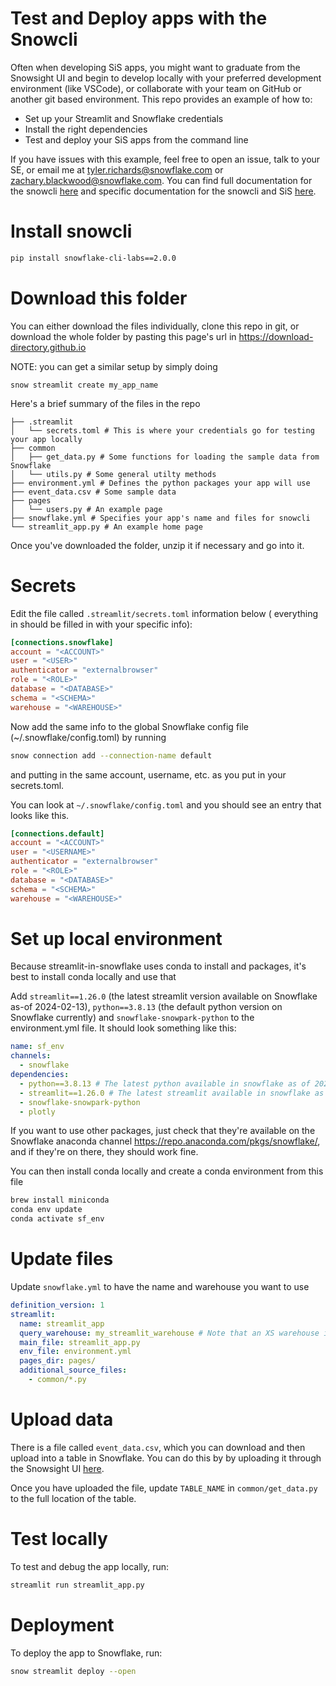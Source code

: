 # Test and Deploy apps with the Snowcli

Often when developing SiS apps, you might want to graduate from the Snowsight UI and begin to develop locally with your preferred development environment (like VSCode), or collaborate with your team on GitHub or another git based environment. This repo provides an example of how to:
- Set up your Streamlit and Snowflake credentials
- Install the right dependencies
- Test and deploy your SiS apps from the command line

If you have issues with this example, feel free to open an issue, talk to your SE, or email me at tyler.richards@snowflake.com or zachary.blackwood@snowflake.com. You can find full documentation for the snowcli [here](https://github.com/Snowflake-Labs/snowcli) and specific documentation for the snowcli and SiS [here](https://docs.snowflake.com/LIMITEDACCESS/snowcli-v2/streamlit-apps/).

# Install snowcli

```sh
pip install snowflake-cli-labs==2.0.0
```

# Download this folder

You can either download the files individually, clone this repo in git, or download the whole folder
by pasting this page's url in https://download-directory.github.io

NOTE: you can get a similar setup by simply doing
```
snow streamlit create my_app_name
```

Here's a brief summary of the files in the repo

    ├── .streamlit
    │   └── secrets.toml # This is where your credentials go for testing your app locally
    ├── common
    │   ├── get_data.py # Some functions for loading the sample data from Snowflake
    │   └── utils.py # Some general utilty methods
    ├── environment.yml # Defines the python packages your app will use
    ├── event_data.csv # Some sample data
    ├── pages
    │   └── users.py # An example page
    ├── snowflake.yml # Specifies your app's name and files for snowcli
    └── streamlit_app.py # An example home page

Once you've downloaded the folder, unzip it if necessary and go into it.

# Secrets

Edit the file called `.streamlit/secrets.toml` information below (
everything in <BRACKETS> should be filled in with your specific info):

```toml
[connections.snowflake]
account = "<ACCOUNT>"
user = "<USER>"
authenticator = "externalbrowser"
role = "<ROLE>"
database = "<DATABASE>"
schema = "<SCHEMA>"
warehouse = "<WAREHOUSE>"
```

Now add the same info to the global Snowflake config file (~/.snowflake/config.toml) by running
```sh
snow connection add --connection-name default
```
and putting in the same account, username, etc. as you put in your secrets.toml.

You can look at `~/.snowflake/config.toml` and you should see an entry that looks like this.

```toml
[connections.default]
account = "<ACCOUNT>"
user = "<USERNAME>"
authenticator = "externalbrowser"
role = "<ROLE>"
database = "<DATABASE>"
schema = "<SCHEMA>"
warehouse = "<WAREHOUSE>"
```

# Set up local environment

Because streamlit-in-snowflake uses conda to install and packages, it's best to install
conda locally and use that

Add `streamlit==1.26.0` (the latest streamlit version available on Snowflake as-of
2024-02-13), `python==3.8.13` (the default python version on Snowflake currently) and
 `snowflake-snowpark-python` to the environment.yml file.
It should look something like this:

```yml
name: sf_env
channels:
  - snowflake
dependencies:
  - python==3.8.13 # The latest python available in snowflake as of 2024-02-12
  - streamlit==1.26.0 # The latest streamlit available in snowflake as of 2024-02-12
  - snowflake-snowpark-python
  - plotly
```

If you want to use other packages, just check that they're available on the Snowflake
anaconda channel https://repo.anaconda.com/pkgs/snowflake/, and if they're on there,
they should work fine.

You can then install conda locally and create a conda environment from this file

```sh
brew install miniconda
conda env update
conda activate sf_env
```

# Update files

Update `snowflake.yml` to have the name and warehouse you want to use

```yml
definition_version: 1
streamlit:
  name: streamlit_app
  query_warehouse: my_streamlit_warehouse # Note that an XS warehouse is recommended
  main_file: streamlit_app.py
  env_file: environment.yml
  pages_dir: pages/
  additional_source_files:
    - common/*.py
```

# Upload data

There is a file called `event_data.csv`, which you can download and then upload into a table in Snowflake.
You can do this by by uploading it through the Snowsight UI [here](https://docs.snowflake.com/en/user-guide/data-load-web-ui).

Once you have uploaded the file, update `TABLE_NAME` in `common/get_data.py` to the
full location of the table.

# Test locally

To test and debug the app locally, run:

```sh
streamlit run streamlit_app.py
```

# Deployment

To deploy the app to Snowflake, run:

```sh
snow streamlit deploy --open
```
